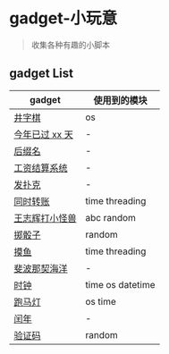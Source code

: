 # gadget-小玩意

> 收集各种有趣的小脚本

## gadget List

| gadget                                | 使用到的模块     |
| ------------------------------------- | ---------------- |
| [井字棋](./井字棋.py)                 | os               |
| [今年已过 xx 天](./今年已过xx天.py)   | -                |
| [后缀名](./后缀名.py)                 | -                |
| [工资结算系统](./工资结算系统.py)     | -                |
| [发扑克](./发扑克.py)                 | -                |
| [同时转账](./同时转账.py)             | time threading   |
| [王志辉打小怪兽](./王志辉打小怪兽.py) | abc random       |
| [掷骰子](./掷骰子.py)                 | random           |
| [摸鱼](./摸鱼.py)                     | time threading   |
| [斐波那契海洋](./斐波那契海洋.py)     | -                |
| [时钟](./时钟.py)                     | time os datetime |
| [跑马灯](./跑马灯.py)                 | os time          |
| [闰年](./闰年.py)                     | -                |
| [验证码](./验证码.py)                 | random           |
